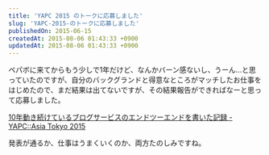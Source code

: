 ```yaml
---
title: 'YAPC 2015 のトークに応募しました'
slug: 'YAPC-2015-のトークに応募しました'
publishedOn: 2015-06-15
createdAt: 2015-08-06 01:43:33 +0900
updatedAt: 2015-08-06 01:43:33 +0900
---
```

ペパボに来てからもう少しで1年だけど、なんかバーン感ないし、うーん…と思っていたのですが、自分のバックグランドと得意なところがマッチしたお仕事をはじめたので、まだ結果は出てないですが、その結果報告ができればなーと思って応募しました。

[10年動き続けているブログサービスのエンドツーエンドを書いた記録 - YAPC::Asia Tokyo 2015](https://yapcasia.org/2015/talk/show/c9546112-1347-11e5-ad02-d9f87d574c3a)

発表が通るか、仕事はうまくいくのか、両方たのしみですね。
